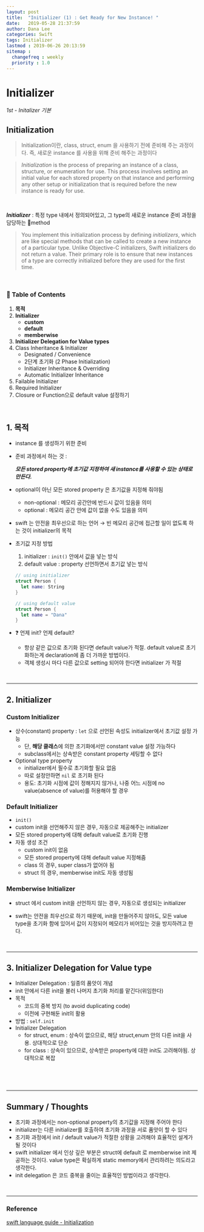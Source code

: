 ```yaml
---
layout: post
title:  "Initializer (1) : Get Ready for New Instance! "
date:   2019-05-28 21:37:59
author: Dana Lee
categories: Swift
tags: Initializer
lastmod : 2019-06-26 20:13:59
sitemap :
  changefreq : weekly
  priority : 1.0
---
```




# Initializer

*1st - Initalizer 기본*

## Initialization

> Initialization이란, class, struct, enum 을 사용하기 전에 준비해 주는 과정이다. 즉, 새로운 instance 를 사용을 위해 준비 해주는 과정이다

> *Initialization* is the process of preparing an instance of a class, structure, or enumeration for use. This process involves setting an initial value for each stored property on that instance and performing any other setup or initialization that is required before the new instance is ready for use.

&nbsp;

***Initializer*** : 특정 type 내에서 정의되어있고, 그 type의 새로운 instance 준비 과정을 담당하는 method

> You implement this initialization process by defining *initializers*, which are like special methods that can be called to create a new instance of a particular type. Unlike Objective-C initializers, Swift initializers do not return a value. Their primary role is to ensure that new instances of a type are correctly initialized before they are used for the first time.

&nbsp;

### :pushpin: Table of Contents

1. **목적**
2. **Initializer** 
   - **custom**
   - **default**
   - **memberwise**
3. **Initializer Delegation for Value types**
4. Class Inheritance & Initializer
   - Designated / Convenience
   - 2단계 초기화 (2 Phase Initialization)
   - Initializer Inheritance & Overriding
   - Automatic Initializer Inheritance
5. Failable Initializer
6. Required Initializer
7. Closure or Function으로 default value 설정하기

&nbsp;

## 1. 목적

- instance 를 생성하기 위한 준비

- 준비 과정에서 하는 것 : 

  ***모든 stored property에 초기값 지정하여 새 instance를 사용할 수 있는 상태로 만든다.***

- optional이 아닌 모든 stored property 은 초기값을 지정해 줘야됨
  - non-optional : 메모리 공간안에 반드시 값이 있음을 의미
  - optional : 메모리 공간 안에 값이 없을 수도 있음을 의미
- swift 는 안전을 최우선으로 하는 언어 → 빈 메모리 공간에 접근할 일이 없도록 하는 것이 initializer의 목적

- 초기값 지정 방법

  1. initializer : `init()` 안에서 값을 넣는 방식
  2. default value : property 선언하면서 초기값 넣는 방식

  ```swift
  // using initializer
  struct Person {
    let name: String
  }
  
  // using default value
  struct Person {
    let name = "Dana"
  }
  ```

  

- :question: 언제 init? 언제 default?

  - 항상 같은 값으로 초기화 된다면 default value가 적절. default value로 초기화하는게 declaration에 좀 더 가까운 방법이다.
  - 객체 생성시 마다 다른 값으로 setting 되어야 한다면 initializer 가 적절

&nbsp;

---

## 2. Initializer

### Custom Initializer

- 상수(constant) property : `let` 으로 선언된 속성도 initializer에서 초기값 설정 가능
  - 단, **해당 클래스**에 의한 초기화에서만 constant value 설정 가능하다
  - subclass에서는 상속받은 constant property 세팅할 수 없다
- Optional type property 
  - initializer에서 필수로 초기화할 필요 없음
  - 따로 설정안하면 `nil` 로 초기화 된다
  - 용도: 초기화 시점에 값이 정해지지 않거나, 나중 어느 시점에 no value(absence of value)를 허용해야 할 경우

### Default Initializer

- `init()`
- custom init을 선언해주지 않은 경우, 자동으로 제공해주는 initializer
- 모든 stored property에 대해 default value로 초기화 진행
- 자동 생성 조건
  - custom init이 없음
  - 모든 stored property에 대해 default value 지정해줌
  - class 의 경우, super class가 없어야 됨
  - struct 의 경우, memberwise init도 자동 생성됨

### Memberwise Initializer

- struct 에서 custom init을 선언하지 않는 경우, 자동으로 생성되는 initializer

- swift는 안전을 최우선으로 하기 때문에, init을 만들어주지 않아도, 모든 value type을 초기화 함에 있어서 값이 지정되어 메모리가 비어있는 것을 방지하려고 한다.

&nbsp;

---

## 3. Initializer Delegation for Value type

- Initializer Delegation : 일종의 품앗이 개념
- init 안에서 다른 init을 불러 나머지 초기화 처리를 맡긴다(위임한다)
- 목적
  - 코드의 중복 방지 (to avoid duplicating code)
  - 이전에 구현해둔 init의 활용
- 방법 : `self.init` 
- Initializer Delegation
  - for struct, enum : 상속이 없으므로, 해당 struct,enum 안의 다른 init을 사용. 상대적으로 단순
  - for class : 상속이 있으므로, 상속받은 property에 대한 init도 고려해야됨. 상대적으로 복잡

&nbsp;

&nbsp;

------

## Summary / Thoughts

- 초기화 과정에서는 non-optional property의 초기값을 지정해 주어야 한다
- initializer는 다른 initializer를 호출하여 초기화 과정을 서로 품앗이 할 수 있다
- 초기화 과정에서 init / default value가 적절한 상황을 고려해야 효율적인 설계가 될 것이다
- swift initializer 에서 인상 깊은 부분은 struct에 default 로 memberwise init 제공하는 것이다. value type은 확실하게 static memory에서 관리하려는 의도라고 생각한다.
- init delegation 은 코드 중복을 줄이는 효율적인 방법이라고 생각한다.

&nbsp;

---

### Reference

[swift language guide - Initialization](https://docs.swift.org/swift-book/LanguageGuide/Initialization.html#)

&nbsp;

&nbsp;